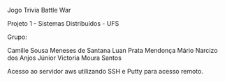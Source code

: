 Jogo Trivia Battle War

Projeto 1 - Sistemas Distribuídos - UFS

Grupo:

Camille Sousa Meneses de Santana
Luan Prata Mendonça
Mário Narcizo dos Anjos Júnior
Victoria Moura Santos

Acesso ao servidor aws utilizando SSH e Putty para acesso remoto.
